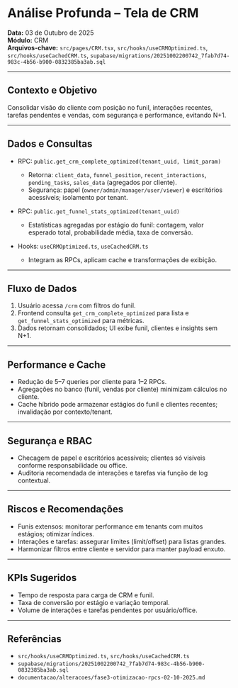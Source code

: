 # Análise Profunda – Tela de CRM
**Data:** 03 de Outubro de 2025  
**Módulo:** CRM  
**Arquivos-chave:** `src/pages/CRM.tsx`, `src/hooks/useCRMOptimized.ts`, `src/hooks/useCachedCRM.ts`, `supabase/migrations/20251002200742_7fab7d74-983c-4b56-b900-0832385ba3ab.sql`

---

## Contexto e Objetivo

Consolidar visão do cliente com posição no funil, interações recentes, tarefas pendentes e vendas, com segurança e performance, evitando N+1.

---

## Dados e Consultas

- RPC: `public.get_crm_complete_optimized(tenant_uuid, limit_param)`
  - Retorna: `client_data`, `funnel_position`, `recent_interactions`, `pending_tasks`, `sales_data` (agregados por cliente).  
  - Segurança: papel (`owner/admin/manager/user/viewer`) e escritórios acessíveis; isolamento por tenant.

- RPC: `public.get_funnel_stats_optimized(tenant_uuid)`
  - Estatísticas agregadas por estágio do funil: contagem, valor esperado total, probabilidade média, taxa de conversão.

- Hooks: `useCRMOptimized.ts`, `useCachedCRM.ts`
  - Integram as RPCs, aplicam cache e transformações de exibição.

---

## Fluxo de Dados

1. Usuário acessa `/crm` com filtros do funil.  
2. Frontend consulta `get_crm_complete_optimized` para lista e `get_funnel_stats_optimized` para métricas.  
3. Dados retornam consolidados; UI exibe funil, clientes e insights sem N+1.

---

## Performance e Cache

- Redução de 5–7 queries por cliente para 1–2 RPCs.  
- Agregações no banco (funil, vendas por cliente) minimizam cálculos no cliente.  
- Cache híbrido pode armazenar estágios do funil e clientes recentes; invalidação por contexto/tenant.

---

## Segurança e RBAC

- Checagem de papel e escritórios acessíveis; clientes só visíveis conforme responsabilidade ou office.  
- Auditoria recomendada de interações e tarefas via função de log contextual.

---

## Riscos e Recomendações

- Funis extensos: monitorar performance em tenants com muitos estágios; otimizar índices.  
- Interações e tarefas: assegurar limites (limit/offset) para listas grandes.  
- Harmonizar filtros entre cliente e servidor para manter payload enxuto.

---

## KPIs Sugeridos

- Tempo de resposta para carga de CRM e funil.  
- Taxa de conversão por estágio e variação temporal.  
- Volume de interações e tarefas pendentes por usuário/office.

---

## Referências

- `src/hooks/useCRMOptimized.ts`, `src/hooks/useCachedCRM.ts`  
- `supabase/migrations/20251002200742_7fab7d74-983c-4b56-b900-0832385ba3ab.sql`  
- `documentacao/alteracoes/fase3-otimizacao-rpcs-02-10-2025.md`